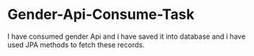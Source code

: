 # Gender-Api-Consume-Task
I have consumed gender Api and i have saved it into database and i have used JPA methods to fetch these records.
